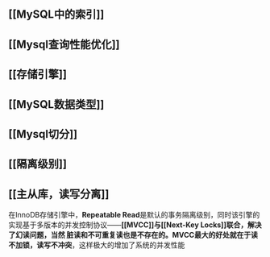 ## [[MySQL中的索引]]
## [[Mysql查询性能优化]]
## [[存储引擎]]
## [[MySQL数据类型]]
## [[Mysql切分]]
## [[隔离级别]]
## [[主从库，读写分离]]
在InnoDB存储引擎中，**Repeatable Read**是默认的事务隔离级别，同时该引擎的实现基于多版本的并发控制协议——**[[MVCC]]**与[[Next-Key Locks]]联合，解决了幻读问题，当然 脏读和不可重复读也是不存在的。MVCC最大的好处就在于**读不加锁，读写不冲突**，这样极大的增加了系统的并发性能
